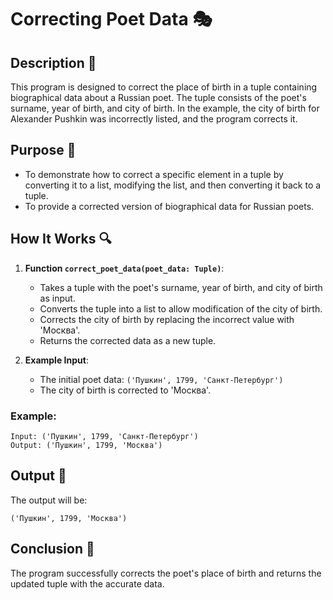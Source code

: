 # Correcting Poet Data 🎭

## Description 📝

This program is designed to correct the place of birth in a tuple containing biographical data about a Russian poet. The tuple consists of the poet's surname, year of birth, and city of birth. In the example, the city of birth for Alexander Pushkin was incorrectly listed, and the program corrects it.

## Purpose 🎯

-   To demonstrate how to correct a specific element in a tuple by converting it to a list, modifying the list, and then converting it back to a tuple.
-   To provide a corrected version of biographical data for Russian poets.

## How It Works 🔍

1. **Function `correct_poet_data(poet_data: Tuple)`**:

    - Takes a tuple with the poet's surname, year of birth, and city of birth as input.
    - Converts the tuple into a list to allow modification of the city of birth.
    - Corrects the city of birth by replacing the incorrect value with 'Москва'.
    - Returns the corrected data as a new tuple.

2. **Example Input**:
    - The initial poet data: `('Пушкин', 1799, 'Санкт-Петербург')`
    - The city of birth is corrected to 'Москва'.

### Example:

```
Input: ('Пушкин', 1799, 'Санкт-Петербург')
Output: ('Пушкин', 1799, 'Москва')
```

## Output 📜

The output will be:

```
('Пушкин', 1799, 'Москва')
```

## Conclusion 🚀

The program successfully corrects the poet's place of birth and returns the updated tuple with the accurate data.
